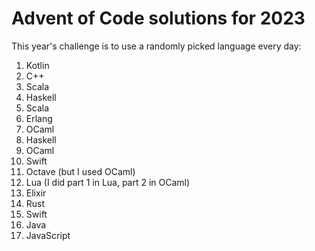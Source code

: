 # Advent of Code solutions for 2023

This year's challenge is to use a randomly picked language every day:

1. Kotlin
2. C++
3. Scala
4. Haskell
5. Scala
6. Erlang
7. OCaml
8. Haskell
9. OCaml
10. Swift
11. Octave (but I used OCaml)
12. Lua (I did part 1 in Lua, part 2 in OCaml)
13. Elixir
14. Rust
15. Swift
16. Java
17. JavaScript
